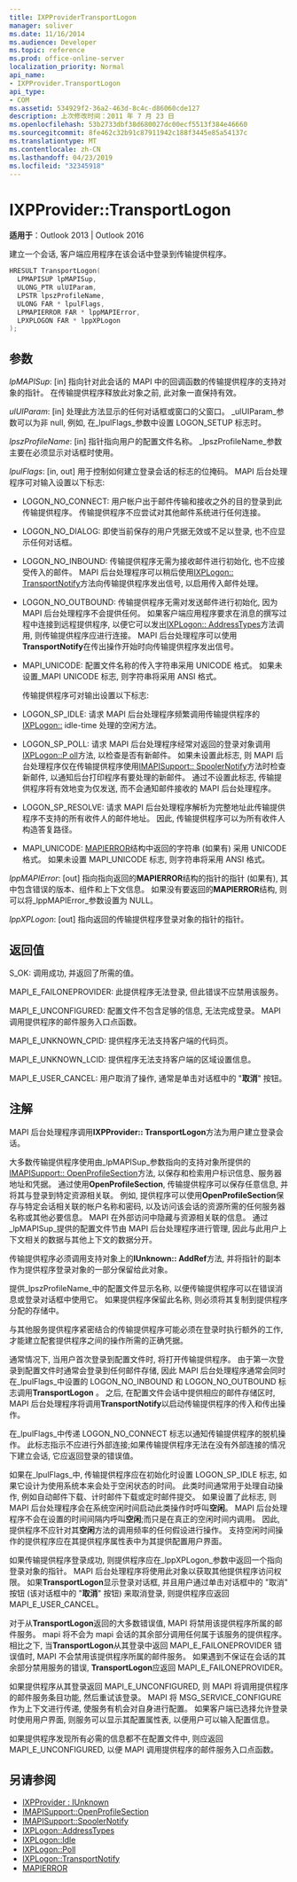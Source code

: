 ```yaml
---
title: IXPProviderTransportLogon
manager: soliver
ms.date: 11/16/2014
ms.audience: Developer
ms.topic: reference
ms.prod: office-online-server
localization_priority: Normal
api_name:
- IXPProvider.TransportLogon
api_type:
- COM
ms.assetid: 534929f2-36a2-463d-8c4c-d86060cde127
description: 上次修改时间：2011 年 7 月 23 日
ms.openlocfilehash: 53b2733dbf38d680027dc00ecf5513f384e46660
ms.sourcegitcommit: 8fe462c32b91c87911942c188f3445e85a54137c
ms.translationtype: MT
ms.contentlocale: zh-CN
ms.lasthandoff: 04/23/2019
ms.locfileid: "32345918"
---
```

# <a name="ixpprovidertransportlogon"></a>IXPProvider::TransportLogon

**适用于**：Outlook 2013 | Outlook 2016 
  
建立一个会话, 客户端应用程序在该会话中登录到传输提供程序。 
  
```cpp
HRESULT TransportLogon(
  LPMAPISUP lpMAPISup,
  ULONG_PTR ulUIParam,
  LPSTR lpszProfileName,
  ULONG FAR * lpulFlags,
  LPMAPIERROR FAR * lppMAPIError,
  LPXPLOGON FAR * lppXPLogon
);
```

## <a name="parameters"></a>参数

_lpMAPISup_: [in] 指向针对此会话的 MAPI 中的回调函数的传输提供程序的支持对象的指针。 在传输提供程序释放此对象之前, 此对象一直保持有效。
    
_ulUIParam_: [in] 处理此方法显示的任何对话框或窗口的父窗口。 _ulUIParam_参数可以为非 null, 例如, 在_lpulFlags_参数中设置 LOGON_SETUP 标志时。 
    
_lpszProfileName_: [in] 指针指向用户的配置文件名称。 _lpszProfileName_参数主要在必须显示对话框时使用。 
    
_lpulFlags_: [in, out] 用于控制如何建立登录会话的标志的位掩码。 MAPI 后台处理程序可对输入设置以下标志:
    
  - LOGON_NO_CONNECT: 用户帐户出于邮件传输和接收之外的目的登录到此传输提供程序。 传输提供程序不应尝试对其他邮件系统进行任何连接。
        
  - LOGON_NO_DIALOG: 即使当前保存的用户凭据无效或不足以登录, 也不应显示任何对话框。
        
  - LOGON_NO_INBOUND: 传输提供程序无需为接收邮件进行初始化, 也不应接受传入的邮件。 MAPI 后台处理程序可以稍后使用[IXPLogon:: TransportNotify](ixplogon-transportnotify.md)方法向传输提供程序发出信号, 以启用传入邮件处理。 
        
  - LOGON_NO_OUTBOUND: 传输提供程序无需对发送邮件进行初始化, 因为 MAPI 后台处理程序不会提供任何。 如果客户端应用程序要求在消息的撰写过程中连接到远程提供程序, 以便它可以发出[IXPLogon:: AddressTypes](ixplogon-addresstypes.md)方法调用, 则传输提供程序应进行连接。 MAPI 后台处理程序可以使用**TransportNotify**在传出操作开始时向传输提供程序发出信号。 
      
  - MAPI_UNICODE: 配置文件名称的传入字符串采用 UNICODE 格式。 如果未设置\_MAPI UNICODE 标志, 则字符串将采用 ANSI 格式。
      
    传输提供程序可对输出设置以下标志:
      
  - LOGON_SP_IDLE: 请求 MAPI 后台处理程序频繁调用传输提供程序的[IXPLogon::](ixplogon-idle.md) idle-time 处理的空闲方法。 
      
  - LOGON_SP_POLL: 请求 MAPI 后台处理程序经常对返回的登录对象调用[IXPLogon::P oll](ixplogon-poll.md)方法, 以检查是否有新邮件。 如果未设置此标志, 则 MAPI 后台处理程序仅在传输提供程序使用[IMAPISupport:: SpoolerNotify](imapisupport-spoolernotify.md)方法时检查新邮件, 以通知后台打印程序有要处理的新邮件。 通过不设置此标志, 传输提供程序将有效地变为仅发送, 而不会通知邮件接收的 MAPI 后台处理程序。 
      
  - LOGON_SP_RESOLVE: 请求 MAPI 后台处理程序解析为完整地址此传输提供程序不支持的所有收件人的邮件地址。 因此, 传输提供程序可以为所有收件人构造答复路径。
      
  - MAPI_UNICODE: [MAPIERROR](mapierror.md)结构中返回的字符串 (如果有) 采用 UNICODE 格式。 如果未设置 MAPI_UNICODE 标志, 则字符串将采用 ANSI 格式。 
    
_lppMAPIError_: [out] 指向指向返回的**MAPIERROR**结构的指针的指针 (如果有), 其中包含错误的版本、组件和上下文信息。 如果没有要返回的**MAPIERROR**结构, 则可以将_lppMAPIError_参数设置为 NULL。 
    
_lppXPLogon_: [out] 指向返回的传输提供程序登录对象的指针的指针。
    
## <a name="return-value"></a>返回值

S_OK: 调用成功, 并返回了所需的值。
    
MAPI_E_FAILONEPROVIDER: 此提供程序无法登录, 但此错误不应禁用该服务。 
    
MAPI_E_UNCONFIGURED: 配置文件不包含足够的信息, 无法完成登录。 MAPI 调用提供程序的邮件服务入口点函数。
    
MAPI_E_UNKNOWN_CPID: 提供程序无法支持客户端的代码页。
    
MAPI_E_UNKNOWN_LCID: 提供程序无法支持客户端的区域设置信息。
    
MAPI_E_USER_CANCEL: 用户取消了操作, 通常是单击对话框中的 "**取消**" 按钮。 
    
## <a name="remarks"></a>注解

MAPI 后台处理程序调用**IXPProvider:: TransportLogon**方法为用户建立登录会话。 
  
大多数传输提供程序使用由_lpMAPISup_参数指向的支持对象所提供的[IMAPISupport:: OpenProfileSection](imapisupport-openprofilesection.md)方法, 以保存和检索用户标识信息、服务器地址和凭据。 通过使用**OpenProfileSection**, 传输提供程序可以保存任意信息, 并将其与登录到特定资源相关联。 例如, 提供程序可以使用**OpenProfileSection**保存与特定会话相关联的帐户名称和密码, 以及访问该会话的资源所需的任何服务器名称或其他必要信息。 MAPI 在外部访问中隐藏与资源相关联的信息。 通过_lpMAPISup_提供的配置文件节由 MAPI 后台处理程序进行管理, 因此与此用户上下文相关的数据与其他上下文的数据分开。 
  
传输提供程序必须调用支持对象上的**IUnknown:: AddRef**方法, 并将指针的副本作为提供程序登录对象的一部分保留给此对象。 
  
提供_lpszProfileName_中的配置文件显示名称, 以便传输提供程序可以在错误消息或登录对话框中使用它。 如果提供程序保留此名称, 则必须将其复制到提供程序分配的存储中。 
  
与其他服务提供程序紧密结合的传输提供程序可能必须在登录时执行额外的工作, 才能建立配套提供程序之间的操作所需的正确凭据。
  
通常情况下, 当用户首次登录到配置文件时, 将打开传输提供程序。 由于第一次登录到配置文件时通常会登录到任何邮件存储, 因此 MAPI 后台处理程序通常会同时在_lpulFlags_中设置的 LOGON_NO_INBOUND 和 LOGON_NO_OUTBOUND 标志调用**TransportLogon** 。 之后, 在配置文件会话中提供相应的邮件存储区时, MAPI 后台处理程序将调用**TransportNotify**以启动传输提供程序的传入和传出操作。 
  
在_lpulFlags_中传递 LOGON_NO_CONNECT 标志以通知传输提供程序的脱机操作。 此标志指示不应进行外部连接;如果传输提供程序无法在没有外部连接的情况下建立会话, 它应返回登录的错误值。 
  
如果在_lpulFlags_中, 传输提供程序应在初始化时设置 LOGON_SP_IDLE 标志, 如果它设计为使用系统本来会处于空闲状态的时间。 此类时间通常用于处理自动操作, 例如自动邮件下载、计时邮件下载或定时邮件提交。 如果设置了此标志, 则 MAPI 后台处理程序会在系统空闲时间启动此类操作时呼叫**空闲**。 MAPI 后台处理程序不会在设置的时间间隔内呼叫**空闲**;而只是在真正的空闲时间内调用。 因此, 提供程序不应针对其**空闲**方法的调用频率的任何假设进行操作。 支持空闲时间操作的提供程序应在其提供程序属性表中为其提供配置用户界面。 
  
如果传输提供程序登录成功, 则提供程序应在_lppXPLogon_参数中返回一个指向登录对象的指针。 MAPI 后台处理程序将使用此对象以获取其他提供程序访问权限。 如果**TransportLogon**显示登录对话框, 并且用户通过单击对话框中的 "取消" 按钮 (该对话框中的 "**取消**" 按钮) 来取消登录, 则提供程序应返回 MAPI_E_USER_CANCEL。 
  
对于从**TransportLogon**返回的大多数错误值, MAPI 将禁用该提供程序所属的邮件服务。 mapi 将不会为 mapi 会话的其余部分调用任何属于该服务的提供程序。 相比之下, 当**TransportLogon**从其登录中返回 MAPI_E_FAILONEPROVIDER 错误值时, MAPI 不会禁用该提供程序所属的邮件服务。 如果遇到不保证在会话的其余部分禁用服务的错误, **TransportLogon**应返回 MAPI_E_FAILONEPROVIDER。 
  
如果提供程序从其登录返回 MAPI_E_UNCONFIGURED, 则 MAPI 将调用提供程序的邮件服务条目功能, 然后重试该登录。 MAPI 将 MSG_SERVICE_CONFIGURE 作为上下文进行传递, 使服务有机会对自身进行配置。 如果客户端已选择允许登录时使用用户界面, 则服务可以显示其配置属性表, 以便用户可以输入配置信息。 
  
如果提供程序发现所有必需的信息都不在配置文件中, 则应返回 MAPI_E_UNCONFIGURED, 以便 MAPI 调用提供程序的邮件服务入口点函数。 
  
## <a name="see-also"></a>另请参阅

- [IXPProvider : IUnknown](ixpprovideriunknown.md)  
- [IMAPISupport::OpenProfileSection](imapisupport-openprofilesection.md)  
- [IMAPISupport::SpoolerNotify](imapisupport-spoolernotify.md)  
- [IXPLogon::AddressTypes](ixplogon-addresstypes.md)  
- [IXPLogon::Idle](ixplogon-idle.md)  
- [IXPLogon::Poll](ixplogon-poll.md)  
- [IXPLogon::TransportNotify](ixplogon-transportnotify.md) 
- [MAPIERROR](mapierror.md)

